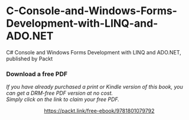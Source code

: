 # C-Console-and-Windows-Forms-Development-with-LINQ-and-ADO.NET
C# Console and Windows Forms Development with LINQ and ADO.NET, published by Packt
### Download a free PDF

 <i>If you have already purchased a print or Kindle version of this book, you can get a DRM-free PDF version at no cost.<br>Simply click on the link to claim your free PDF.</i>
<p align="center"> <a href="https://packt.link/free-ebook/9781801079792">https://packt.link/free-ebook/9781801079792 </a> </p>